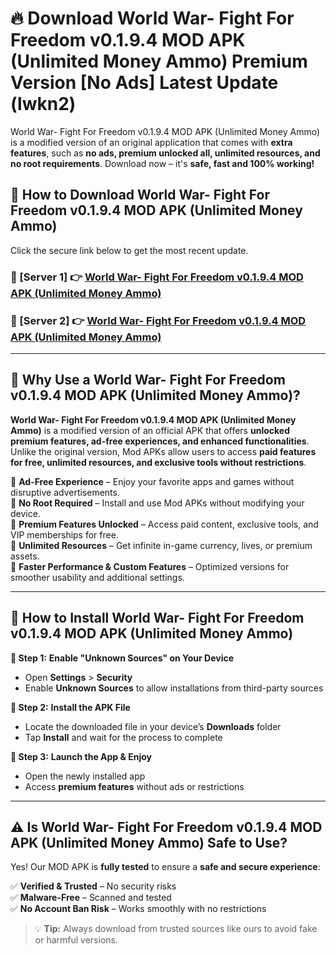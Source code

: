 # 🔥 Download World War- Fight For Freedom v0.1.9.4 MOD APK (Unlimited Money Ammo) Premium Version [No Ads] Latest Update (lwkn2) 

World War- Fight For Freedom v0.1.9.4 MOD APK (Unlimited Money Ammo) is a modified version of an original application that comes with **extra features**, such as **no ads, premium unlocked all, unlimited resources, and no root requirements**. Download now – it's **safe, fast and 100% working!**

## **📱 How to Download World War- Fight For Freedom v0.1.9.4 MOD APK (Unlimited Money Ammo)**  

Click the secure link below to get the most recent update.  

 ### **📌 [Server 1] 👉** [World War- Fight For Freedom v0.1.9.4 MOD APK (Unlimited Money Ammo)](https://apkcomod.com?title=World_War-_Fight_For_Freedom_v0.1.9.4_MOD_APK_(Unlimited_Money_Ammo))

 ### **📌 [Server 2] 👉** [World War- Fight For Freedom v0.1.9.4 MOD APK (Unlimited Money Ammo)](https://apkcomod.com?title=World_War-_Fight_For_Freedom_v0.1.9.4_MOD_APK_(Unlimited_Money_Ammo))

---

## **🤖 Why Use a World War- Fight For Freedom v0.1.9.4 MOD APK (Unlimited Money Ammo)?**  

**World War- Fight For Freedom v0.1.9.4 MOD APK (Unlimited Money Ammo)** is a modified version of an official APK that offers **unlocked premium features, ad-free experiences, and enhanced functionalities**. Unlike the original version, Mod APKs allow users to access **paid features for free, unlimited resources, and exclusive tools without restrictions**.

🔽 **Ad-Free Experience** – Enjoy your favorite apps and games without disruptive advertisements.  
🔽 **No Root Required** – Install and use Mod APKs without modifying your device.  
🔽 **Premium Features Unlocked** – Access paid content, exclusive tools, and VIP memberships for free.  
🔽 **Unlimited Resources** – Get infinite in-game currency, lives, or premium assets.  
🔽 **Faster Performance & Custom Features** – Optimized versions for smoother usability and additional settings.  

---

## **🚀 How to Install World War- Fight For Freedom v0.1.9.4 MOD APK (Unlimited Money Ammo)**  

**🔹 Step 1:** **Enable "Unknown Sources" on Your Device**  
- Open **Settings** > **Security**  
- Enable **Unknown Sources** to allow installations from third-party sources  

**🔹 Step 2:** **Install the APK File**  
- Locate the downloaded file in your device’s **Downloads** folder  
- Tap **Install** and wait for the process to complete  

**🔹 Step 3:** **Launch the App & Enjoy**  
- Open the newly installed app  
- Access **premium features** without ads or restrictions  

---

## **⚠️ Is World War- Fight For Freedom v0.1.9.4 MOD APK (Unlimited Money Ammo) Safe to Use?**  

Yes! Our MOD APK is **fully tested** to ensure a **safe and secure experience**:

✅ **Verified & Trusted** – No security risks  
✅ **Malware-Free** – Scanned and tested  
✅ **No Account Ban Risk** – Works smoothly with no restrictions  

> 💡 **Tip:** Always download from trusted sources like ours to avoid fake or harmful versions.